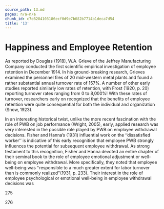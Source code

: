 ```yaml
---
source_path: 13.md
pages: n/a-n/a
chunk_id: c7e8284103186ecf0d9e7b082b7714b1deca7d54
title: '13'
---
```

# Happiness and Employee Retention

As reported by Douglas (1918), W.A. Grieve of the Jeffrey Manufacturing Company conducted the ﬁrst scientiﬁc empirical investigation of employee retention in December 1914. In his ground-breaking research, Grieves examined the personnel ﬁles of 20 mid-western metal plants and found a rather substantial annual turnover rate of 157%. A number of other early studies reported similarly low rates of retention, with Frost (1920, p. 20) reporting turnover rates ranging from 0 to 8,000%! With these rates of turnover, researchers early on recognized that the beneﬁts of employee retention were quite consequential for both the individual and organization (Snow, 1923).

In an interesting historical twist, unlike the more recent fascination with the role of PWB on job performance (Wright, 2005), early, applied research was very interested in the possible role played by PWB on employee withdrawal decisions. Fisher and Hanna’s (1931) inﬂuential work on the ‘‘dissatisﬁed worker’’ is indicative of this early recognition that employee PWB strongly inﬂuences the potential for subsequent employee withdrawal. As strong testament to this recognition, Fisher and Hanna devoted an entire chapter of their seminal book to the role of employee emotional adjustment or well- being on employee withdrawal. More speciﬁcally, they noted that employee well-being was ‘‘responsible to a much greater extent for labor turnover than is commonly realized’’(1931, p. 233). Their interest in the role of employee psychological or emotional well-being in employee withdrawal decisions was

275

276
